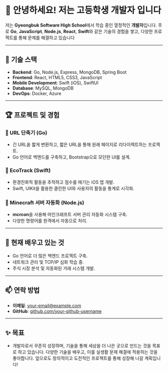 # 👋 안녕하세요! 저는  고등학생 개발자 입니다

저는 **Gyeongbuk Software High School**에서 학습 중인 열정적인 **개발자**입니다. 주로 **Go**, **JavaScript**, **Node.js**, **React**, **Swift**와 같은 기술의 경험을 쌓고, 다양한 프로젝트를 통해 문제를 해결하고 있습니다

---

## 🚀 기술 스택
- **Backend**: Go, Node.js, Express, MongoDB, Spring Boot
- **Frontend**: React, HTML5, CSS3, JavaScript
- **Mobile Development**: Swift (iOS), SwiftUI
- **Database**: MySQL, MongoDB
- **DevOps**: Docker, Azure

---

## 🏆 프로젝트 및 경험
### 📌 URL 단축기 (Go)
- 긴 URL을 짧게 변환하고, 짧은 URL을 통해 원래 페이지로 리다이렉트하는 프로젝트.
- Go 언어로 백엔드를 구축하고, Bootstrap으로 모던한 UI를 설계.

### 📌 EcoTrack (Swift)
- 환경친화적 활동을 추적하고 점수를 매기는 iOS 앱 개발.
- Swift, UIKit을 활용한 클린한 UI와 사용자의 활동을 통계로 시각화.

### 📌 Minecraft 서버 자동화 (Node.js)
- **mcrcon**을 사용해 마인크래프트 서버 관리 자동화 시스템 구축.
- 다양한 명령어를 원격에서 자동으로 처리.

---

## 🌱 현재 배우고 있는 것
- Go 언어로 더 많은 백엔드 프로젝트 구축.
- 네트워크 관리 및 TCP/IP 심화 학습 중.
- 주식 시장 분석 및 자동화된 거래 시스템 개발.

---

## 📫 연락 방법
- **이메일**: [your-email@example.com](mailto:your-email@example.com)
- **GitHub**: [github.com/your-github-username](https://github.com/your-github-username)

---

## ✨ 목표
- 개발자로서 꾸준히 성장하며, 기술을 통해 세상을 더 나은 곳으로 만드는 것을 목표로 하고 있습니다. 다양한 기술을 배우고, 이를 실생활 문제 해결에 적용하는 것을 좋아합니다. 앞으로도 창의적이고 도전적인 프로젝트를 통해 성장해 나갈 계획입니다!

